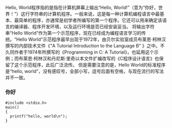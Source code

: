 Hello, World程序指的是指在计算机屏幕上输出“Hello, World!”（意为“你好，世界！”）这行字符串的计算机程序。一般来说，这是每一种计算机编程语言中最基本、最简单的程序，亦通常是初学者所编写的第一个程序。它还可以用来确定该语言的编译器、程序开发环境，以及运行环境是否已经安装妥当。
将输出字符串“Hello World”作为第一个示范程序，现在已经成为编程语言学习的传统。“Hello World”示范程序最早出现于1972年，由贝尔实验室成员布莱恩·柯林汉撰写的内部技术文件《"A Tutorial Introduction to the Language B" 》之中。不久同作者于1974年所撰写的《Programming in C: A Tutorial》，也延用这个示例；而布莱恩·柯林汉和丹尼斯·里奇以本文件扩编改写的《C程序设计语言》也保留了这个示范程序，此后广泛流传。
但是需要注意的是，Hello World的标准程序是“hello, world”，没有感叹号，全部小写，逗号后面有空格，与现在流行的写法并不一致。

### 你好

```
#include <stdio.h>
main()
{
  printf("hello, world\n");
}
```
